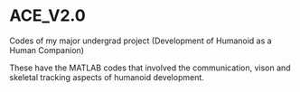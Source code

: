 # ACE_V2.0
Codes of my major undergrad project (Development of Humanoid as a Human Companion)

These have the MATLAB codes that involved the communication, vison and skeletal tracking aspects of humanoid development.
